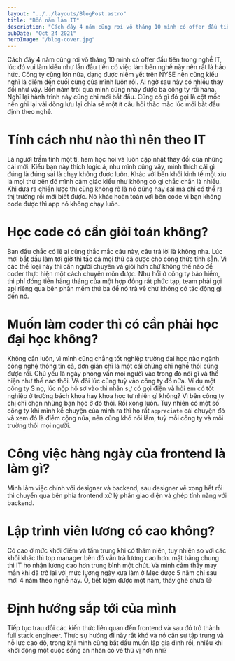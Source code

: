 ```yaml
---
layout: "../../layouts/BlogPost.astro"
title: "Bốn năm làm IT"
description: "Cách đây 4 năm cũng rơi vô tháng 10 mình có offer đầu tiên trong nghề IT"
pubDate: "Oct 24 2021"
heroImage: "/blog-cover.jpg"
---
```


Cách đây 4 năm cũng rơi vô tháng 10 mình có offer đầu tiên trong nghề IT, lúc đó vui lắm kiểu như lần đầu tiên có việc làm bên nghề này nên rất là háo hức. Công ty cũng lớn nữa, dạng được niêm yết trên NYSE nên cũng kiểu nghĩ là điểm đến cuối cùng của mình luôn rồi. Ai ngờ sau này có nhiều thay đổi như vậy. Bốn năm trôi qua mình cũng nhảy được ba công ty rồi haha. Nghĩ lại hành trình này cũng chỉ mới bắt đầu. Cũng có gì đó gọi là cột mốc nên ghi lại vài dòng lưu lại chia sẻ một ít câu hỏi thắc mắc lúc mới bắt đầu định theo nghề.

# Tính cách như nào thì nên theo IT

Là người trầm tính một tí, ham học hỏi và luôn cập nhật thay đổi của những cái mới. Kiểu bạn này thích logic á, như mình cũng vậy, mình thích cái gì đúng là đúng sai là chạy không được luôn. Khác với bên khối kinh tế một xíu là mọi thứ bên đó mình cảm giác kiểu như không có gì chắc chắn là nhiều. Khi đưa ra chiến lược thì cũng không rõ là nó đúng hay sai mà chỉ có thể ra thị trường rồi mới biết được. Nó khác hoàn toàn với bên code vì bạn không code được thì app nó không chạy luôn.

# Học code có cần giỏi toán không?

Ban đầu chắc có lẽ ai cũng thắc mắc câu này, câu trả lời là không nha. Lúc mới bắt đầu làm tới giờ thì tấc cả mọi thứ đã được cho công thức tính sẵn. Vì các thể loại này thì cần người chuyên vá giỏi hơn chứ không thể nào để coder thực hiện một cách chuyên môn được. Như hồi ở công ty bảo hiểm, thì phí đóng tiền hàng tháng của một hợp đồng rất phức tạp, team phải gọi api riêng qua bên phần mềm thứ ba để nó trả về chứ không có tác động gì đến nó.

# Muốn làm coder thì có cần phải học đại học không?

Không cần luôn, vì mình cũng chẳng tốt nghiệp trường đại học nào ngành công nghệ thông tin cả, đơn giản chỉ là một cái chứng chỉ nghề thôi cũng được rồi. Chủ yếu là ngày phỏng vấn mọi người vào trong đó nói gì và thể hiện như thế nào thôi. Và đôi lúc cũng tuỳ vào công ty đó nữa. Ví dụ một công ty S nọ, lúc nộp hồ sơ vào thì nhân sự có gọi điện và hỏi em có tốt nghiệp ở trường bách khoa hay khoa học tự nhiên gì không? Vì bên công ty chị chỉ chọn những bạn học ở đó thôi. Rồi xong luôn. Tuy nhiên có một số công ty khi mình kể chuyện của mình ra thì họ rất `appreciate` cái chuyện đó và xem đó là điểm cộng nữa, nên cũng khó nói lắm, tuỳ mỗi công ty và môi trường thôi mọi người.

# Công việc hàng ngày của frontend là làm gì?

Mình làm việc chính với designer và backend, sau designer vẽ xong hết rồi thì chuyển qua bên phía frontend xử lý phần giao diện và ghép tính năng với backend.

# Lập trình viên lương có cao không?

Có cao ở mức khởi điểm và tầm trung khi có thâm niên, tuy nhiên so với các khối khác thì top manager bên đó vẫn trả lương cao hơn. mặt bằng chung thì IT họ nhận lương cao hơn trung bình một chút. Và mình cảm thấy may mắn khi đã trở lại với mức lương ngày xưa làm ở Mẹc được 5 năm chỉ sau mới 4 năm theo nghề này. Ồ, tiết kiệm được một năm, thấy ghê chưa 😅

# Định hướng sắp tới của mình

Tiếp tục trau dồi các kiến thức liên quan đến frontend và sau đó trở thành full stack engineer. Thực sự hướng đi này rất khó và nó cần sự tập trung và nỗ lực cao độ, trong khi mình cũng bắt đầu muốn lập gia đình rồi, nhiều khi khởi động một cuộc sống an nhàn có vẻ thú vị hơn nhỉ?